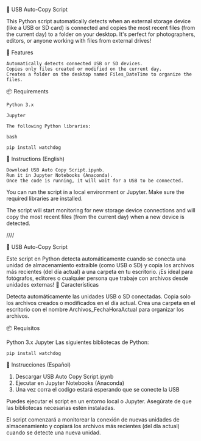 📂 USB Auto-Copy Script

This Python script automatically detects when an external storage device (like a USB or SD card) is connected and copies the most recent files (from the current day) to a folder on your desktop. It's perfect for photographers, editors, or anyone working with files from external drives!

🚀 Features

    Automatically detects connected USB or SD devices.
    Copies only files created or modified on the current day.
    Creates a folder on the desktop named Files_DateTime to organize the files.

📦 Requirements

    Python 3.x

    Jupyter

    The following Python libraries:

    bash

    pip install watchdog

📖 Instructions (English)

    Download USB Auto Copy Script.ipynb.
    Run it in Jupyter Notebooks (Anaconda).
    Once the code is running, it will wait for a USB to be connected.

You can run the script in a local environment or Jupyter. Make sure the required libraries are installed.

The script will start monitoring for new storage device connections and will copy the most recent files (from the current day) when a new device is detected.


////


📂 USB Auto-Copy Script

Este script en Python detecta automáticamente cuando se conecta una unidad de almacenamiento extraíble (como USB o SD) y copia los archivos más recientes (del día actual) a una carpeta en tu escritorio. ¡Es ideal para fotógrafos, editores o cualquier persona que trabaje con archivos desde unidades externas!
🚀 Características

Detecta automáticamente las unidades USB o SD conectadas.
Copia solo los archivos creados o modificados en el día actual.
Crea una carpeta en el escritorio con el nombre Archivos_FechaHoraActual para organizar los archivos.

📦 Requisitos

Python 3.x
Jupyter
Las siguientes bibliotecas de Python:
    
    pip install watchdog

📖 Instrucciones (Español)
1. Descargar USB Auto Copy Script.ipynb
2. Ejecutar en Jupyter Notebooks (Anaconda)
3. Una vez corra el codigo estará esperando que se conecte la USB

Puedes ejecutar el script en un entorno local o Jupyter. Asegúrate de que las bibliotecas necesarias estén instaladas.

El script comenzará a monitorear la conexión de nuevas unidades de almacenamiento y copiará los archivos más recientes (del día actual) cuando se detecte una nueva unidad.

